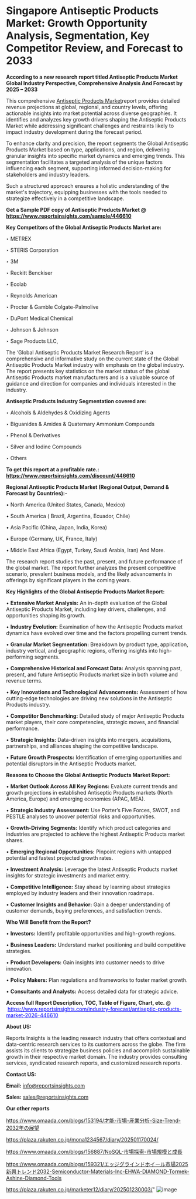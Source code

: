 # Singapore Antiseptic Products Market: Growth Opportunity Analysis, Segmentation, Key Competitor Review, and Forecast to 2033

<strong>According to a new research report titled Antiseptic Products Market Global Industry Perspective, Comprehensive Analysis And Forecast by 2025 – 2033</strong>

This comprehensive <a href=https://www.reportsinsights.com/sample/446610>Antiseptic Products Market</a>report provides detailed revenue projections at global, regional, and country levels, offering actionable insights into market potential across diverse geographies. It identifies and analyzes key growth drivers shaping the Antiseptic Products Market while addressing significant challenges and restraints likely to impact industry development during the forecast period.

To enhance clarity and precision, the report segments the Global Antiseptic Products Market based on type, applications, and region, delivering granular insights into specific market dynamics and emerging trends. This segmentation facilitates a targeted analysis of the unique factors influencing each segment, supporting informed decision-making for stakeholders and industry leaders.

Such a structured approach ensures a holistic understanding of the market's trajectory, equipping businesses with the tools needed to strategize effectively in a competitive landscape.

<strong>Get a Sample PDF copy of Antiseptic Products Market </strong><strong>@<a href=https://www.reportsinsights.com/sample/446610 style=color:#0000ff;> https://www.reportsinsights.com/sample/446610</a></strong></font>

<strong>Key Competitors of the Global Antiseptic Products Market are:</strong>

‣ METREX

‣ STERIS Corporation

‣ 3M

‣ Reckitt Benckiser

‣ Ecolab

‣ Reynolds American

‣ Procter & Gamble Colgate-Palmolive

‣ DuPont Medical Chemical

‣ Johnson & Johnson

‣ Sage Products LLC,

The ‘Global Antiseptic Products Market Research Report’ is a comprehensive and informative study on the current state of the Global Antiseptic Products Market industry with emphasis on the global industry. The report presents key statistics on the market status of the global Antiseptic Products market manufacturers and is a valuable source of guidance and direction for companies and individuals interested in the industry.

<strong>Antiseptic Products Industry Segmentation covered are:</strong>

‣ Alcohols & Aldehydes & Oxidizing Agents

‣ Biguanides & Amides & Quaternary Ammonium Compounds

‣ Phenol & Derivatives

‣ Silver and Iodine Compounds

‣ Others

<strong>To get this report at a profitable rate.: <a href=https://www.reportsinsights.com/discount/446610 style=color:#0000ff;>https://www.reportsinsights.com/discount/446610</a></strong></font>

<strong>Regional Antiseptic Products Market (Regional Output, Demand &amp; Forecast by Countries):-</strong>

• North America (United States, Canada, Mexico)

• South America ( Brazil, Argentina, Ecuador, Chile)

• Asia Pacific (China, Japan, India, Korea)

• Europe (Germany, UK, France, Italy)

• Middle East Africa (Egypt, Turkey, Saudi Arabia, Iran) And More.

The research report studies the past, present, and future performance of the global market. The report further analyzes the present competitive scenario, prevalent business models, and the likely advancements in offerings by significant players in the coming years.

<strong>Key Highlights of the Global Antiseptic Products Market Report:</strong>

• <strong>Extensive Market Analysis:</strong> An in-depth evaluation of the Global Antiseptic Products Market, including key drivers, challenges, and opportunities shaping its growth.

• <strong>Industry Evolution:</strong> Examination of how the Antiseptic Products market dynamics have evolved over time and the factors propelling current trends.

• <strong>Granular Market Segmentation:</strong> Breakdown by product type, application, industry vertical, and geographic regions, offering insights into high-performing segments.

• <strong>Comprehensive Historical and Forecast Data:</strong> Analysis spanning past, present, and future Antiseptic Products market size in both volume and revenue terms.

• <strong>Key Innovations and Technological Advancements:</strong> Assessment of how cutting-edge technologies are driving new solutions in the Antiseptic Products industry.

• <strong>Competitor Benchmarking:</strong> Detailed study of major Antiseptic Products market players, their core competencies, strategic moves, and financial performance.

• <strong>Strategic Insights:</strong> Data-driven insights into mergers, acquisitions, partnerships, and alliances shaping the competitive landscape.

• <strong>Future Growth Prospects:</strong> Identification of emerging opportunities and potential disruptors in the Antiseptic Products market.

<strong>Reasons to Choose the Global Antiseptic Products Market Report:</strong>

• <strong>Market Outlook Across All Key Regions:</strong> Evaluate current trends and growth projections in established Antiseptic Products markets (North America, Europe) and emerging economies (APAC, MEA).

• <strong>Strategic Industry Assessment:</strong> Use Porter’s Five Forces, SWOT, and PESTLE analyses to uncover potential risks and opportunities.

• <strong>Growth-Driving Segments:</strong> Identify which product categories and industries are projected to achieve the highest Antiseptic Products market shares.

• <strong>Emerging Regional Opportunities:</strong> Pinpoint regions with untapped potential and fastest projected growth rates.

• <strong>Investment Analysis:</strong> Leverage the latest Antiseptic Products market insights for strategic investments and market entry.

• <strong>Competitive Intelligence:</strong> Stay ahead by learning about strategies employed by industry leaders and their innovation roadmaps.

• <strong>Customer Insights and Behavior:</strong> Gain a deeper understanding of customer demands, buying preferences, and satisfaction trends.

<strong>Who Will Benefit from the Report?</strong>

• <strong>Investors:</strong> Identify profitable opportunities and high-growth regions.

• <strong>Business Leaders:</strong> Understand market positioning and build competitive strategies.

• <strong>Product Developers:</strong> Gain insights into customer needs to drive innovation.

• <strong>Policy Makers:</strong> Plan regulations and frameworks to foster market growth.

• <strong>Consultants and Analysts:</strong> Access detailed data for strategic advice.
</ul>
<strong>Access full Report Description, TOC, Table of Figure, Chart, etc. </strong>@  <a href=https://www.reportsinsights.com/industry-forecast/antiseptic-products-market-2026-446610 style=color:#0000ff;>https://www.reportsinsights.com/industry-forecast/antiseptic-products-market-2026-446610</a></font>

<strong><strong>About US</strong>:</strong>

Reports Insights is the leading research industry that offers contextual and data-centric research services to its customers across the globe. The firm assists its clients to strategize business policies and accomplish sustainable growth in their respective market domain. The industry provides consulting services, syndicated research reports, and customized research reports.

<strong>Contact US:</strong>

<p class=""""><b>Email:</b> <a href=mailto:info@reportsinsights.com>info@reportsinsights.com</a></p>
<p class=""""><b>Sales:</b> <a href=mailto:sales@reportsinsights.com>sales@reportsinsights.com</a></p>

<strong>Our other reports</strong>

<a href=https://www.omaada.com/blogs/153194/才能-市場-産業分析-Size-Trend-2032年の展望>https://www.omaada.com/blogs/153194/才能-市場-産業分析-Size-Trend-2032年の展望</a>

<a href=https://plaza.rakuten.co.jp/mona1234567/diary/202501170024/>https://plaza.rakuten.co.jp/mona1234567/diary/202501170024/</a>

<a href=https://www.omaada.com/blogs/156887/NoSQL-市場探索-市場規模と成長>https://www.omaada.com/blogs/156887/NoSQL-市場探索-市場規模と成長</a>

<a href=https://www.omaada.com/blogs/159321/エッジグラインドホイール市場2025新興トレンド2032-Semiconductor-Materials-Inc-EHWA-DIAMOND-Tormek-Ashine-Diamond-Tools>https://www.omaada.com/blogs/159321/エッジグラインドホイール市場2025新興トレンド2032-Semiconductor-Materials-Inc-EHWA-DIAMOND-Tormek-Ashine-Diamond-Tools</a>

<a href=https://plaza.rakuten.co.jp/marketer12/diary/202501230003/>https://plaza.rakuten.co.jp/marketer12/diary/202501230003/</a>"
![image](https://github.com/user-attachments/assets/e3d997da-1e78-47f4-9676-4ebb586f6ae0)
